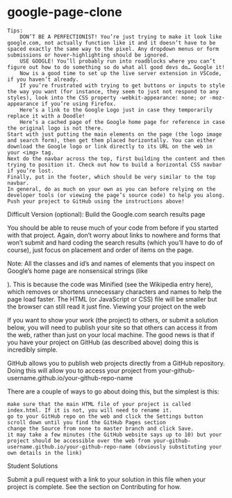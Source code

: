 # google-page-clone

    Tips:
        DON’T BE A PERFECTIONIST! You’re just trying to make it look like google.com, not actually function like it and it doesn’t have to be spaced exactly the same way to the pixel. Any dropdown menus or form submissions or hover-highlighting should be ignored.
        USE GOOGLE! You’ll probably run into roadblocks where you can’t figure out how to do something so do what all good devs do… Google it!
        Now is a good time to set up the live server extension in VSCode, if you haven’t already.
        If you’re frustrated with trying to get buttons or inputs to style the way you want (for instance, they seem to just not respond to any styles), look into the CSS property -webkit-appearance: none; or -moz-appearance if you’re using Firefox.
        Here’s a link to the Google Logo just in case they temporarily replace it with a Doodle!
        Here’s a cached page of the Google home page for reference in case the original logo is not there.
    Start with just putting the main elements on the page (the logo image and search form), then get them placed horizontally. You can either download the Google logo or link directly to its URL on the web in your <img> tag.
    Next do the navbar across the top, first building the content and then trying to position it. Check out how to build a horizontal CSS navbar if you’re lost.
    Finally, put in the footer, which should be very similar to the top navbar.
    In general, do as much on your own as you can before relying on the developer tools (or viewing the page’s source code) to help you along.
    Push your project to GitHub using the instructions above!

Difficult Version (optional): Build the Google.com search results page

You should be able to reuse much of your code from before if you started with that project. Again, don’t worry about links to nowhere and forms that won’t submit and hard coding the search results (which you’ll have to do of course), just focus on placement and order of items on the page.

Note: All the classes and id’s and names of elements that you inspect on Google’s home page are nonsensical strings (like <div class='srg'>). This is because the code was Minified (see the Wikipedia entry here), which removes or shortens unnecessary characters and names to help the page load faster. The HTML (or JavaScript or CSS) file will be smaller but the browser can still read it just fine.
Viewing your project on the web

If you want to show your work (the project) to others, or submit a solution below, you will need to publish your site so that others can access it from the web, rather than just on your local machine. The good news is that if you have your project on GitHub (as described above) doing this is incredibly simple.

GitHub allows you to publish web projects directly from a GitHub repository. Doing this will allow you to access your project from your-github-username.github.io/your-github-repo-name

There are a couple of ways to go about doing this, but the simplest is this:

    make sure that the main HTML file of your project is called index.html. If it is not, you will need to rename it.
    go to your GitHub repo on the web and click the Settings button
    scroll down until you find the GitHub Pages section
    change the Source from none to master branch and click Save.
    it may take a few minutes (the GitHub website says up to 10) but your project should be accessible over the web from your-github-username.github.io/your-github-repo-name (obviously substituting your own details in the link)

Student Solutions

Submit a pull request with a link to your solution in this file when your project is complete. See the section on Contributing for how.
